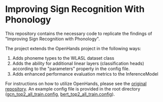 # Improving Sign Recognition With Phonology

This repository contains the necessary code to replicate the findings of "Improving Sign Recognition with Phonology".

The project extends the OpenHands project in the following ways:
1. Adds phoneme types to the WLASL dataset class
2. Adds the ability for additional linear layers (classification heads) according to the "parameters" property in the config file.
3. Adds enhanced performance evaluation metrics to the InferenceModel

For instructions on how to utilize OpenHands, please see the [original repository](https://github.com/AI4Bharat/OpenHands).
An example config file is provided in the root directory ([gcn_top2_all_train.config](https://github.com/leekezar/ImprovingSignRecognitionWithPhonology/blob/main/gcn_top2_all_train.yaml), [bert_top2_all_train.config](https://github.com/leekezar/ImprovingSignRecognitionWithPhonology/blob/main/bert_top2_all_train.yaml)).
